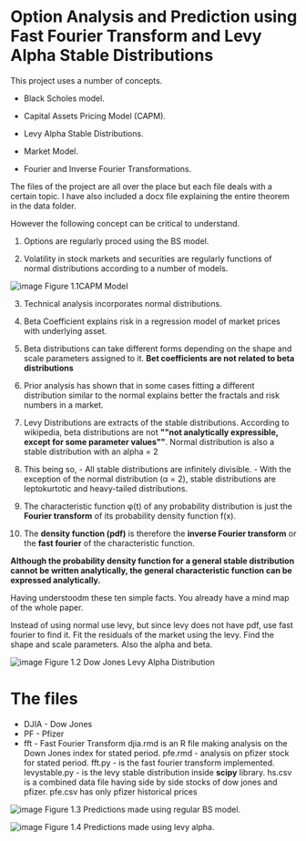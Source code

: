 # Option Analysis and Prediction using Fast Fourier Transform and Levy Alpha Stable Distributions

This project uses a number of concepts.

- Black Scholes model.

- Capital Assets Pricing Model (CAPM).

- Levy Alpha Stable Distributions. 

- Market Model.

- Fourier and Inverse Fourier Transformations.

The files of the project are all over the place but each file deals with a certain topic. I have also included a docx file explaining the entire theorem in the data folder. 

However the following concept can be critical to understand.
1. Options are regularly proced using the BS model.

2. Volatility in stock markets and securities are regularly functions of normal distributions according to a number of models. 

![image](https://user-images.githubusercontent.com/47692036/161438930-7d658922-079a-4a16-8634-f748ea50e9df.png)
Figure 1.1CAPM Model

3. Technical analysis incorporates normal distributions.

4. Beta Coefficient explains risk in a regression model of market prices with underlying asset.

5. Beta distributions can take different forms depending on the shape and scale parameters assigned to it. **Bet coefficients are not related to beta distributions**

6. Prior analysis has shown that in some cases fitting a different distribution similar to the normal explains better the fractals and risk numbers in a market.

7. Levy Distributions are extracts of the stable distributions. According to wikipedia, beta distributions are not __""not analytically expressible, except for some parameter values""__. Normal distribution is also a stable distribution with an alpha = 2

8. This being so, - All stable distributions are infinitely divisible. - With the exception of the normal distribution (α = 2), stable distributions are leptokurtotic and heavy-tailed distributions. 

9. The characteristic function φ(t) of any probability distribution is just the __Fourier transform__ of its probability density function f(x). 

10. The __density function (pdf)__ is therefore the __inverse Fourier transform__ or the __fast fourier__ of the characteristic function.

__Although the probability density function for a general stable distribution cannot be written analytically, the general characteristic function can be expressed analytically.__

Having understoodm these ten simple facts. You already have a mind map of the whole paper. 

Instead of using normal use levy, but since levy does not have pdf, use fast fourier to find it. Fit the residuals of the market using the levy. Find the shape and scale parameters. Also the alpha and beta.

![image](https://user-images.githubusercontent.com/47692036/161438872-1ab6ac8a-5684-4f11-801c-9321dfdf7de9.png)
Figure 1.2 Dow Jones Levy Alpha Distribution

# The files
 - DJIA - Dow Jones
 - PF - Pfizer
 - fft - Fast Fourier Transform
djia.rmd is an R file making analysis on the Down Jones index for stated period.
pfe.rmd - analysis on pfizer stock for stated period.
fft.py - is the fast fourier transform implemented.
levystable.py -  is the levy stable distribution inside __scipy__ library.
hs.csv is a combined data file having side by side stocks of dow jones and pfizer.
pfe.csv has only pfizer historical prices

![image](https://user-images.githubusercontent.com/47692036/161438964-376587d3-d0e3-460f-815f-174ec2993158.png)
Figure 1.3 Predictions made using regular BS model.

![image](https://user-images.githubusercontent.com/47692036/161438984-9dd0e583-3b5d-4d0c-b91f-3a301b55fd8f.png)
Figure 1.4 Predictions made using levy alpha. 

